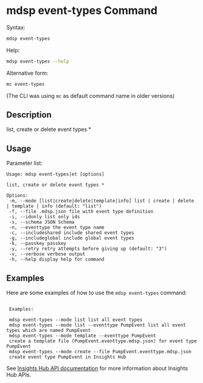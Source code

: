 # mdsp event-types Command

Syntax:

```bash
mdsp event-types
```

Help:

```bash
mdsp event-types --help
```

Alternative form:

```bash
mc event-types
```

(The CLI was using `mc` as default command name in older versions)

## Description

list, create or delete event types *

## Usage

Parameter list:

```text
Usage: mdsp event-types|et [options]

list, create or delete event types *

Options:
 -m, --mode [list|create|delete|template|info] list | create | delete | template | info (default: "list")
 -f, --file .mdsp.json file with event type definition
 -i, --idonly list only ids
 -s, --schema JSON Schema
 -n, --eventtype the event type name
 -c, --includeshared include shared event types
 -g, --includeglobal include global event types
 -k, --passkey passkey
 -y, --retry retry attempts before giving up (default: "3")
 -v, --verbose verbose output
 -h, --help display help for command

```

## Examples

Here are some examples of how to use the `mdsp event-types` command:

```text

 Examples:

 mdsp event-types --mode list list all event types
 mdsp event-types --mode list --eventtype PumpEvent list all event types which are named PumpEvent
 mdsp event-types --mode template --eventtype PumpEvent 
 create a template file (PumpEvent.eventtype.mdsp.json) for event type PumpEvent
 mdsp event-types --mode create --file PumpEvent.eventtype.mdsp.json 
 create event type PumpEvent in Insights Hub

```

See [Insights Hub API documentation](https://documentation.mindsphere.io/MindSphere/apis/index.html) for more information about Insights Hub APIs.
